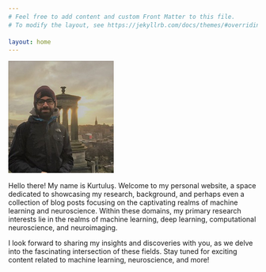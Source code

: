 ```yaml
---
# Feel free to add content and custom Front Matter to this file.
# To modify the layout, see https://jekyllrb.com/docs/themes/#overriding-theme-defaults

layout: home
---
```


![image](/assets/me_2_small.jpg#center)

Hello there! My name is Kurtuluş. Welcome to my personal website, a space dedicated to showcasing my research, background, and perhaps even a collection of blog posts focusing on the captivating realms of machine learning and neuroscience. Within these domains, my primary research interests lie in the realms of machine learning, deep learning, computational neuroscience, and neuroimaging.

I look forward to sharing my insights and discoveries with you, as we delve into the fascinating intersection of these fields. Stay tuned for exciting content related to machine learning, neuroscience, and more!
 
